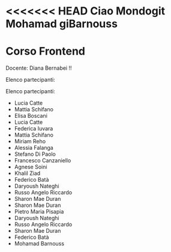 <<<<<<< HEAD
Ciao Mondogit
Mohamad giBarnouss
=======

# Corso Frontend

Docente: Diana Bernabei !!

Elenco partecipanti:

Elenco partecipanti:

- Lucia Catte
- Mattia Schifano
- Elisa Boscani
- Lucia Catte
- Federica Iuvara
- Mattia Schifano
- Miriam Reho
- Alessia Falanga
- Stefano Di Paolo
- Francesco Canzaniello
- Agnese Soini
- Khalil Ziad
- Federico Batà
- Daryoush Nateghi
- Russo Angelo Riccardo
- Sharon Mae Duran
- Sharon Mae Duran
- Pietro Maria Pisapia
- Daryoush Nateghi
- Russo Angelo Riccardo
- Sharon Mae Duran
- Federico Batà
- Mohamad Barnouss
